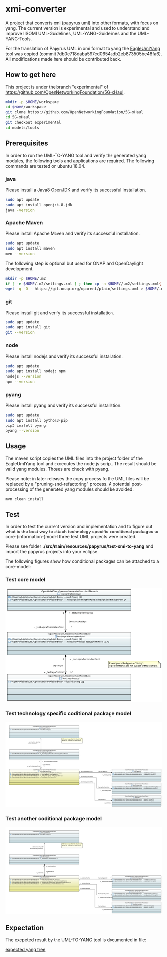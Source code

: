 # xmi-converter

A project that converts xmi (papyrus uml) into other formats, with focus on yang.
The current version is experimental and used to understand and improve IISOMI UML-Guidelines, UML-YANG-Guidelines and the UML-YANG-Tools.

For the translation of Papyrus UML in xmi format to yang the [EagleUmlYang](https://github.com/OpenNetworkingFoundation/EagleUmlYang) tool was copied (commit 7db0e718daba597cd0654adb2eb873505be48fa6). All modifications made here should be contributed back.

## How to get here

This project is under the branch "experimental" of https://github.com/OpenNetworkingFoundation/5G-xHaul.

```bash
mkdir -p $HOME/workspace
cd $HOME/workspace
git clone https://github.com/OpenNetworkingFoundation/5G-xHaul
cd 5G-xHaul
git checkout experimental
cd models/tools
```

## Prerequisites

In order to run the UML-TO-YANG tool and verify the generated yang modules, the following tools and applications are required.
The following commands are tested on ubuntu 18.04.

### java

Please install a Java8 OpenJDK and verify its successful installation.

```bash
sudo apt update
sudo apt install openjdk-8-jdk
java -version
```

### Apache Maven

Please install Apache Maven and verify its successful installation.

```bash
sudo apt update
sudo apt install maven
mvn --version
```

The following step is optional but used for ONAP and OpenDaylight development.

```bash
mkdir -p $HOME/.m2
if [ -e $HOME/.m2/settings.xml ] ; then cp -n $HOME//.m2/settings.xml{,.orig} ; fi
wget -q -O - https://git.onap.org/oparent/plain/settings.xml > $HOME/.m2/settings.xml
```

### git

Please install git and verify its successful installation.

```bash
sudo apt update
sudo apt install git
git --version
```

### node

Please install nodejs and verify its successful installation.

```bash
sudo apt update
sudo apt install nodejs npm
nodejs --version
npm --version
```

### pyang

Please install pyang and verify its successful installation.

```bash
sudo apt update
sudo apt install python3-pip
pip3 install pyang
pyang --version
```

## Usage

The maven script copies the UML files into the project folder of the EagleUmlYang tool and excecutes the node.js script.
The result should be valid yang modules. Thoses are check with pyang. 

Please note: in later releases the copy process fo the UML files will be replaced by a "pruning-and-refactoring" process.
A potential post-processing of the generated yang modules should be avoided. 

```bash
mvn clean install
```

## Test

In order to test the current version and implementation and to figure out what is the best way to attach technology specific conditional packages to core-(information-)model three test UML projects were created.

Please see folder **./src/main/resources/papyrus/test-xmi-to-yang** and import the papyrus projects into your eclipse.

The following figures show how conditional packages can be attached to a core-model:

### Test core model

![test-core-model](./docs/images/TestCoreModel.png "Test core model")

### Test technology specific coditional package model

![test-technology-specific-coditional-package-model](./docs/images/TestTechnologySpecificPac.png "Test technology specific coditional package model")

### Test another coditional package model

![test-another-coditional-package-model](./docs/images/TestAnotherPac.png "Test another coditional package model")

## Expectation

The excpeted result by the UML-TO-YANG tool is documented in file:

[expected yang tree](src/test/resources/expected.tree)
